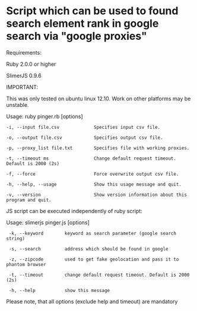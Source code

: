 # Script which can be used to found search element rank in google search via "google proxies"

Requirements:

Ruby 2.0.0 or higher 

SlimerJS 0.9.6

IMPORTANT:

This was only tested on ubuntu linux 12.10. Work on other platforms may be unstable.

Usage: ruby pinger.rb [options]

    -i, --input file.csv             Specifies input csv file.
    
    -o, --output file.csv            Specifies output csv file.
    
    -p, --proxy_list file.txt        Specifies file with working proxies.
    
    -t, --timeout ms                 Change default request timeout. Default is 2000 (2s)
    
    -f, --force                      Force overwrite output csv file.
    
    -h, --help, --usage              Show this usage message and quit.
    
    -v, --version                    Show version information about this program and quit.


JS script can be executed independently of ruby script:

Usage: slimerjs pinger.js [options]

     -k, --keyword        keyword as search parameter (google search string)

     -s, --search         address which should be found in google

     -z, --zipcode        used to get fake geolocation and pass it to phantom browser

     -t, --timeout        change default request timeout. Default is 2000 (2s)

     -h, --help           show this message

Please note, that all options (exclude help and timeout) are mandatory
